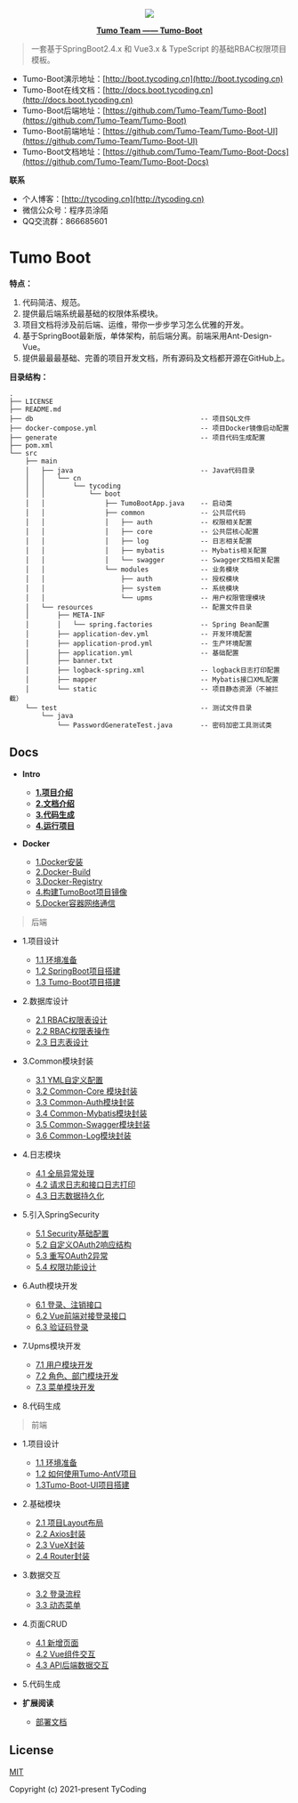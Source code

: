 <p align="center">
    <img src="http://cdn.tycoding.cn/MIK-WxRzP9.png" />
</p>
<p align="center">
    <a href="https://github.com/Tumo-Team" target="_blank">
        <strong>Tumo Team —— Tumo-Boot</strong>
    </a>
</p>

> 一套基于SpringBoot2.4.x 和 Vue3.x & TypeScript 的基础RBAC权限项目模板。

- Tumo-Boot演示地址：[http://boot.tycoding.cn](http://boot.tycoding.cn)
- Tumo-Boot在线文档：[http://docs.boot.tycoding.cn](http://docs.boot.tycoding.cn)
- Tumo-Boot后端地址：[https://github.com/Tumo-Team/Tumo-Boot](https://github.com/Tumo-Team/Tumo-Boot)
- Tumo-Boot前端地址：[https://github.com/Tumo-Team/Tumo-Boot-UI](https://github.com/Tumo-Team/Tumo-Boot-UI)
- Tumo-Boot文档地址：[https://github.com/Tumo-Team/Tumo-Boot-Docs](https://github.com/Tumo-Team/Tumo-Boot-Docs)

**联系**

- 个人博客：[http://tycoding.cn](http://tycoding.cn)
- 微信公众号：程序员涂陌
- QQ交流群：866685601

# Tumo Boot

**特点：**

1. 代码简洁、规范。
2. 提供最后端系统最基础的权限体系模块。
3. 项目文档将涉及前后端、运维，带你一步步学习怎么优雅的开发。
4. 基于SpringBoot最新版，单体架构，前后端分离。前端采用Ant-Design-Vue。
5. 提供最最最基础、完善的项目开发文档，所有源码及文档都开源在GitHub上。

**目录结构：**

```
.
├── LICENSE
├── README.md
├── db											-- 项目SQL文件
├── docker-compose.yml							-- 项目Docker镜像启动配置
├── generate									-- 项目代码生成配置
├── pom.xml				
└── src
    ├── main
    │   ├── java								-- Java代码目录
    │   │   └── cn
    │   │       └── tycoding
    │   │           └── boot
    │   │               ├── TumoBootApp.java	-- 启动类
    │   │               ├── common				-- 公共层代码
    │   │               │   ├── auth			-- 权限相关配置
    │   │               │   ├── core			-- 公共层核心配置
    │   │               │   ├── log				-- 日志相关配置
    │   │               │   ├── mybatis			-- Mybatis相关配置
    │   │               │   └── swagger			-- Swagger文档相关配置
    │   │               └── modules				-- 业务模块
    │   │                   ├── auth			-- 授权模块
    │   │                   ├── system			-- 系统模块
    │   │                   └── upms			-- 用户权限管理模块
    │   └── resources							-- 配置文件目录
    │       ├── META-INF					
    │       │   └── spring.factories			-- Spring Bean配置
    │       ├── application-dev.yml				-- 开发环境配置
    │       ├── application-prod.yml			-- 生产环境配置
    │       ├── application.yml					-- 基础配置
    │       ├── banner.txt						
    │       ├── logback-spring.xml				-- logback日志打印配置			
    │       ├── mapper							-- Mybatis接口XML配置
    │       └── static							-- 项目静态资源（不被拦截）
    └── test									-- 测试文件目录
        └── java
            └── PasswordGenerateTest.java		-- 密码加密工具测试类
```

## Docs

- **Intro**
    - **[1.项目介绍](docs/intro/1.intro.md)**
    - **[2.文档介绍](docs/intro/2.docs-introduce.md)**
    - **[3.代码生成](docs/intro/3.generate.md)**
    - **[4.运行项目](docs/intro/4.run.md)**

- **Docker**
    - [1.Docker安装](docs/docker/1.docker-install.md)
    - [2.Docker-Build](docs/docker/2.docker-build.md)
    - [3.Docker-Registry](docs/docker/3.docker-registry.md)
    - [4.构建TumoBoot项目镜像](docs/docker/4.build-tumo-boot.md)
    - [5.Docker容器网络通信](docs/docker/5.docker-container-net.md)

> 后端

- 1.项目设计
    - [1.1 环境准备](docs/api/1.design/1.1environment.md)
    - [1.2 SpringBoot项目搭建](docs/api/1.design/1.2create-springboot.md)
    - [1.3 Tumo-Boot项目搭建](docs/api/1.design/1.3init-tumo-boot.md)

- 2.数据库设计
    - [2.1 RBAC权限表设计](docs/api/2.db/2.1rbac-design.md)
    - [2.2 RBAC权限表操作](docs/api/2.db/2.2rbac-write.md)
    - [2.3 日志表设计](docs/api/2.db/2.3log-design.md)

- 3.Common模块封装
    - [3.1 YML自定义配置](docs/api/3.module-common/3.1yml.md)
    - [3.2 Common-Core 模块封装](docs/api/3.module-common/3.2commmon-core.md)
    - [3.3 Common-Auth模块封装](docs/api/3.module-common/3.3common-auth.md)
    - [3.4 Common-Mybatis模块封装](docs/api/3.module-common/3.4common-mybatis.md)
    - [3.5 Common-Swagger模块封装](docs/api/3.module-common/3.5common-swagger.md)
    - [3.6 Common-Log模块封装](docs/api/3.module-common/3.6common-log.md)

- 4.日志模块
    - [4.1 全局异常处理](docs/api/4.module-log/4.1global-exception.md)
    - [4.2 请求日志和接口日志打印](docs/api/4.module-log/4.2print-log.md)
    - [4.3 日志数据持久化](docs/api/4.module-log/4.3log-db.md)

- 5.引入SpringSecurity
    - [5.1 Security基础配置](docs/api/5.module-security/5.1security-base.md)
    - [5.2 自定义OAuth2响应结构](docs/api/5.module-security/5.2rewrite-oauth-res.md)
    - [5.3 重写OAuth2异常](docs/api/5.module-security/5.3rewrite-oauth-error.md)
    - [5.4 权限功能设计](docs/api/5.module-security/5.4security-design.md)

- 6.Auth模块开发
    - [6.1 登录、注销接口](docs/api/6.module-auth/6.1api-login.md)
    - [6.2 Vue前端对接登录接口](docs/api/6.module-auth/6.2api-login-res.md)
    - [6.3 验证码登录](docs/api/6.module-auth/6.3auth-captcha.md)

- 7.Upms模块开发
    - [7.1 用户模块开发](docs/api/7.module-upms/7.1user-dev.md)
    - [7.2 角色、部门模块开发](docs/api/7.module-upms/7.2role-dev.md)
    - [7.3 菜单模块开发](docs/api/7.module-upms/7.3menu-dev.md)

* 8.代码生成



> 前端

- 1.项目设计
    - [1.1 环境准备](docs/app/1.design/1.1environment.md)
    - [1.2 如何使用Tumo-AntV项目](docs/app/1.design/1.2use-tumo-antv.md)
    - [1.3Tumo-Boot-UI项目搭建](docs/app/1.design/1.3init-tumo-boot-ui.md)

- 2.基础模块
    - [2.1 项目Layout布局](docs/app/2.base/2.1layout.md)
    - [2.2 Axios封装](docs/app/2.base/2.2axios-package.md)
    - [2.3 VueX封装](docs/app/2.base/2.3vuex-package.md)
    - [2.4 Router封装](docs/app/2.base/2.4router-package.md)

- 3.数据交互
    - [3.2 登录流程](docs/app/3.request/3.1request-login.md)
    - [3.3 动态菜单](docs/app/3.request/3.2request-menu.md)

- 4.页面CRUD
    - [4.1 新增页面](docs/app/4.crud/4.1new-page.md)
    - [4.2 Vue组件交互](docs/app/4.crud/4.2page-components.md)
    - [4.3 API后端数据交互](docs/app/4.crud/4.3page-api.md)

- 5.代码生成


- **扩展阅读**
    - [部署文档](docs/other/deploy.md)


## License

[MIT](https://github.com/Tumo-Team/Tumo-Boot/blob/master/LICENSE)

Copyright (c) 2021-present TyCoding

